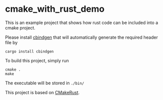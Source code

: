 # cmake_with_rust_demo

This is an example project that shows how rust code can be included into a cmake project.

Please install [cbindgen](https://crates.io/crates/cbindgen) that will automatically generate the required
header file by 

```command-line
cargo install cbindgen
```

To build this project, simply run 

```command-line
cmake .
make
```

The executable will be stored in `./bin/`

This project is based on [CMakeRust](https://github.com/Devolutions/CMakeRust).
